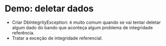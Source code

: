 # Demo: deletar dados

* Criar DbIntegrityException: é muito comum quando se vai tentar deletar algum dado do bando que aconteça algum problema de integridade referência.
* Tratar a exceção de integridade referencial.
